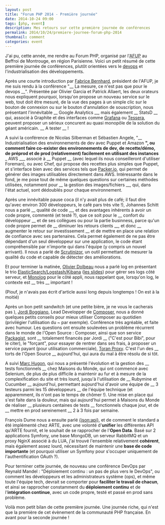 ```yaml
---
layout: post
title: "Forum PHP 2014 - Première journée"
date: 2014-10-24 09:00
tags: [php, event]
description: Mes retours sur cette première journée de conférences
permalink: 2014/10/24/premiere-journee-forum-php-2014
thumbnail: comment
categories: event
---
```


J'ai pu, cette année, me rendre au Forum PHP, organisé par l'[AFUP](http://afup.org/pages/site/) au Beffroi de Montrouge, en région Parisienne. Voici un petit résumé de cette première journée de conférences, plutôt orientées vers le [devops](https://fr.wikipedia.org/wiki/Devops) et l'industrialisation des développements.
<!-- more -->

Après une courte introduction par [Fabrice Bernhard](https://twitter.com/theodo), président de l'AFUP, je me suis rendu à la conférence "__ La mesure, ce n'est pas que pour le devops __". Présentée par Olivier Garcia et Patrick Allaert, les deux orateurs nous expliquent pourquoi, lorsqu'on propose un nouveau service sur le web, tout doit être mesuré, de la vue des pages à un simple clic sur le bouton de connexion ou sur le bouton d'annulation de souscription, nous présentant l'innévitable __ Google Analytics __, mais également __ StatsD __ qui, associé à Graphite et des interfaces comme [Grafana](http://grafana.org/) ou [Tessera](https://github.com/urbanairship/tessera), peuvent proposer un sérieux concurent au quasi monopôle de la solution du géant américain. __ A tester __ !

A suivi la conférence de Nicolas Silberman et Sébastien Angele, "__ Industrialisation des environnements de dev avec Puppet et Amazon __", ou comment faire co-exister des environnements de dev, de recette/démo, de préprod et de prod (relativement) facilement en utilisant des instances <span title="Amazon Web Services">___ AWS ___</span> associé à __ Puppet __ (avec lequel ils nous conseilleront d'utiliser Foreman), ou avec Chef, qui propose des recettes plus simples que Puppet, et s'interface bien avec des services tels que [Packer.io](https://packer.io/), qui permet de générer des images utilisables directement dans AWS. Intéressante dans le fond, je me pose tout de même quelques questions sur certaines méthodes utilisées, notamment pour __ la gestion des images/fichiers __, qui, dans l'état actuel, sont dédoublés pour chaque environnement.

Après une innévitable pause coca (il n'y avait plus de café; il faut dire qu'avec environ 300 développeurs, le café pars très vite !), Johannes Schitt nous a parlé __ qualité de code __, et des avantages inhérents à avoir un code propre, commenté (et testé ?), que ce soit pour le __ confort du développeur __ et de ses collègues ou pour la partie businness, parce qu'un code propre permet de __ diminuer les retours clients __, et donc __ augmenter le retour sur investissement __ et de mettre en place une relation de confiance avec ses partenaires. Cela permet également de ne pas être dépendant d'un seul développeur sur une application, le code étant compréhensible par n'importe qui dans l'équipe (y compris un nouvel arrivant). Il nous a parlé de [Scrutinizor](https://scrutinizer-ci.com/), un outil permettant de mesurer la qualité du code et capable de détecter des améliorations.

Et pour terminer la matinée, [Olivier Dolbeau](https://twitter.com/odolbeau) nous a parlé log en présentant le trio [ElasticSearch/Logstash/Kibana](http://www.elasticsearch.org/) ([les slides](https://speakerdeck.com/odolbeau/laisse-pas-trainer-ton-log)) pour gérer ses logs côté serveur, et [Monolog](https://github.com/Seldaek/monolog) pour le côté appli, nous rappelant que, lorsqu'on log, le contexte est __ très __ important !

(Piouf, je n'avais pas écrit d'article aussi long depuis longtemps ! On est à la moitié)

Après un bon petit sandwitch (et une petite bière, je ne vous le cacherais pas ), [Jordi Boggiano](https://twitter.com/seldaek), Lead Developper de [Composer](https://getcomposer.org), nous a donné quelques petits conseils pour mieux utiliser Composer au quotidien (privilégier l'utilisation du ~ par exemple). Conférence très agréable, et faite avec humour. Les questions ont ensuite soulevées un problème récurrent dans le monde de l'Open Source : Composer, ainsi que son service [Packagist](https://packagist.org/), sont __ totalement financés par Jordi __ ("C'est pour Bibi", pour le citer), le "forçant", pour essayer de rentrer dans ses frais, à proposer un service payant (pour utilisation commerciale), [Toran Proxy](https://toranproxy.com/). C'est l'un des __ torts de l'Open Source __ aujourd'hui, qui aura du mal à être résolu de si tôt.

A suivi [Marc Hugon](https://twitter.com/marc_hugon), qui nous a présenté l'évolution et la gestion des __ tests fonctionnels __ chez Maisons du Monde, qui ont commencé avec Selenium, de plus de plus difficile à maintenir au fur et à mesure de la complexification du site et très lourd, jusqu'à l'utilisation de __ Rubymine et Cucumber __ aujourd'hui, permettant aujourd'hui d'avoir une équipe de __ 3 testeurs parmi les 15 développeurs __ de l'équipe technique (et apparemment, ils n'ont pas le temps de chômer !). Une mise en place qui s'est faite dans la douleur, mais qui aujourd'hui permet à Maisons du Monde de réaliser __ plusieurs centaines de tests __ fonctionnels chaque jour, et de __ mettre en prod sereinement __ 2 à 3 fois par semaine.

François Dume nous a ensuite parlé [{json:api}](http://jsonapi.org/), et de comment le standard a été implémenté chez ARTE, avec une volonté d'__unifier__ les différentes API qu'ARTE fournit, et le souhait de se rapprocher de l'__Open Data__. Basé sur 2 applications Symfony, une base MongoDB, un serveur RabbitMQ et un proxy NginX associé à du LUA, j'ai trouvé l'ensemble relativement __cohérent__, mais également assez lourd, nécessitant de maintenir une __base de code importante__ (et pourquoi utiliser un Symfony pour s'occuper uniquement de l'authentification OAuth ?).

Pour terminer cette journée, de nouveau une conférence DevOps par Reynald Mandel : "Déploiement continu : un pas de plus vers le DevOps", ou comment les développeurs et les administrateurs système (ops), et même toute l'équipe tech, devrait se comporter pour __faciliter le travail de chacun__, et ainsi se rapprocher constamment du __déploiement continu__ et de l'__intégration continue__, avec un code propre, testé et passé en prod sans problème.

Voilà mon petit bilan de cette première journée. Une journée riche, qui n'est que la première de cet évènement de la communauté PHP française. En avant pour la seconde journée !
